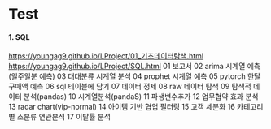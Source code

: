 # Test

#### 1. SQL 
<a>https://youngag9.github.io/LProject/01_기초데이터탐색.html</a>
<a>https://youngag9.github.io/LProject/SQL.html</a>
01 보고서
02 arima 시계열 예측(일주일분 예측)
03 대대분류 시계열 분석
04 prophet 시계열 예측
05 pytorch 한달 구매액 예측
06 sql 테이블에 담기
07 데이터 정제
08 raw 데이터 탐색
09 탐색적 데이터 분석(pandas)
10 시계열분석(pandaS)
11 파생변수추가
12 업무협약 효과 분석
13 radar chart(vip-normal)
14 아이템 기반 협업 필터링
15 고객 세분화
16 카테고리별 소분류 연관분석
17 이탈률 분석
